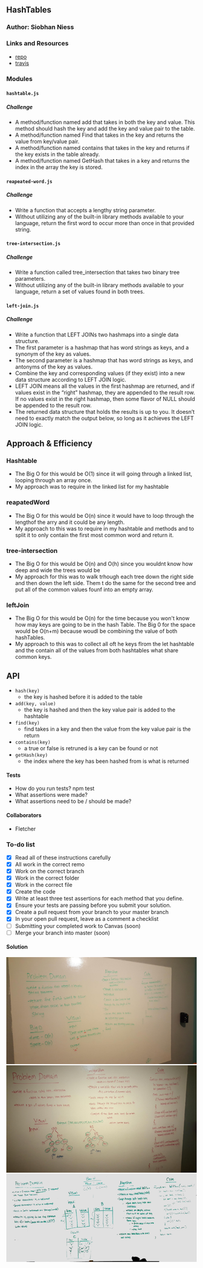 ## HashTables

### Author: Siobhan Niess

### Links and Resources
* [repo](https://github.com/niesssiobhan/data-structures-and-algorithms/tree/master/code-challenges/hashTable)
* [travis](https://www.travis-ci.com/niesssiobhan/data-structures-and-algorithms)

### Modules
#### `hashtable.js`
##### Challenge
* A method/function named add that takes in both the key and value. This method should hash the key and add the key and value pair to the table.
* A method/function named Find that takes in the key and returns the value from key/value pair.
* A method/function named contains that takes in the key and returns if the key exists in the table already.
* A method/function named GetHash that takes in a key and returns the index in the array the key is stored.
#### `reapeated-word.js`
##### Challenge 
* Write a function that accepts a lengthy string parameter.
* Without utilizing any of the built-in library methods available to your language, return the first word to occur more than once in that provided string.
#### `tree-intersection.js`
##### Challenge
* Write a function called tree_intersection that takes two binary tree parameters.
* Without utilizing any of the built-in library methods available to your language, return a set of values found in both trees.
#### `left-join.js`
##### Challenge
* Write a function that LEFT JOINs two hashmaps into a single data structure.
* The first parameter is a hashmap that has word strings as keys, and a synonym of the key as values.
* The second parameter is a hashmap that has word strings as keys, and antonyms of the key as values.
* Combine the key and corresponding values (if they exist) into a new data structure according to LEFT JOIN logic.
* LEFT JOIN means all the values in the first hashmap are returned, and if values exist in the “right” hashmap, they are appended to the result row. If no values exist in the right hashmap, then some flavor of NULL should be appended to the result row.
* The returned data structure that holds the results is up to you. It doesn’t need to exactly match the output below, so long as it achieves the LEFT JOIN logic.

## Approach & Efficiency
### Hashtable
* The Big O for this would be O(1) since iit will going through a linked list, looping through an array once.
* My approach was to require in the linked list for my hashtable

### reapatedWord
* The Big O for this would be O(n) since it would have to loop through the lengthof the arry and it could be any length.
* My approach to this was to require in my hashtable and methods and to split it to only contain the first most common word and return it. 

### tree-intersection
* The Big O for this would be O(n) and O(h) since you wouldnt know how deep and wide the trees would be
* My approach for this was to walk trhough each tree down the right side and then down the left side. Them t do the same for the second tree and put all of the common values founf into an empty array. 

### leftJoin
* The Big O for this would be O(n) for the time because you won't know how may keys are going to be in the hash Table. The Big 0 for the space would be O(n+m) because woudl be combining the value of both hashTables.
* My approach to this was to collect all oft he keys flrom the let hashtable and the contain all of the values from both hashtables what share common keys. 

## API
* `hash(key)` 
  * the key is hashed before it is added to the table
* `add(key, value)` 
  * the key is hashed and then the key value pair is added to the hashtable
* `find(key)`
  *  find takes in a key and then the value from the key value pair is the return 
* `contains(key)`
  * a true or false is retruned is a key can be found or not
* `getHash(key)`
  * the index where the key has been hashed from is what is returned 

#### Tests
* How do you run tests?
npm test
* What assertions were made?
* What assertions need to be / should be made?

#### Collaborators
* Fletcher

### To-do list
- [x] Read all of these instructions carefully
- [x] All work in the correct remo
- [x] Work on the correct branch
- [x] Work in the correct folder
- [x] Work in the correct file
- [x] Create the code
- [x] Write at least three test assertions for each method that you define.
- [x] Ensure your tests are passing before you submit your solution.
- [x] Create a pull request from your branch to your master branch
- [x] In your open pull request, leave as a comment a checklist
- [ ] Submitting your completed work to Canvas (soon)
- [ ] Merge your branch into master (soon)

#### Solution
![Whiteboard Image for additional methods for hashtables](./assets/repeatedWord.jpg)
![Whiteboard Image for additional methods for hashtables](./assets/tree-intersection.jpg)
![Whiteboard Image for additional methods for hashtables](./assets/leftJoin.jpg)